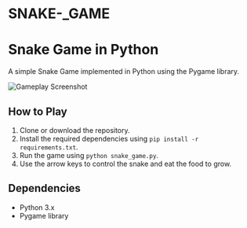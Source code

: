 # SNAKE-_GAME
# Snake Game in Python

A simple Snake Game implemented in Python using the Pygame library.

![Gameplay Screenshot](screenshots/gameplay_screenshot.png)

## How to Play

1. Clone or download the repository.
2. Install the required dependencies using `pip install -r requirements.txt`.
3. Run the game using `python snake_game.py`.
4. Use the arrow keys to control the snake and eat the food to grow.

## Dependencies

- Python 3.x
- Pygame library
